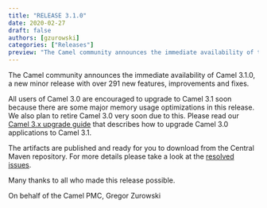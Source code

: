```yaml
---
title: "RELEASE 3.1.0"
date: 2020-02-27
draft: false
authors: [gzurowski]
categories: ["Releases"]
preview: "The Camel community announces the immediate availability of the new Camel 3.1.0 release"
---
```



The Camel community announces the immediate availability of Camel 3.1.0, a new minor release with over 291 new features, improvements and fixes.

All users of Camel 3.0 are encouraged to upgrade to Camel 3.1 soon because there are some major memory usage optimizations in this release.
We also plan to retire Camel 3.0 very soon due to this.
Please read our [Camel 3.x upgrade guide](/manual/camel-3x-upgrade-guide.html) that describes how to upgrade Camel 3.0 applications to Camel 3.1.

The artifacts are published and ready for you to download from the Central Maven repository. For more details please take a look at the  [resolved issues](/releases/release-3.1.0/#resolved).

Many thanks to all who made this release possible.

On behalf of the Camel PMC,
Gregor Zurowski
